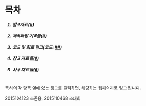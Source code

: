 <h1>목차</h1>

<h5>
<ol>
 <li>발표자료(<a href="./resources/html/발표.md">#</a>)</li><br/>
 <li>제작과정 기록들(<a href="./resources/html/제작과정.md">#</a>)</li><br/>
 <li>코드 및 회로 링크(코드: <a href="./resources/code/arduino1/Record_and_Play.ino">#</a><a href="./resources/code/arduino2/spectrum.ino">#</a>)</li><br/>
 <li>참고 자료들(<a href="./resources/html/참고자료.md">#</a>)</li><br/>
 <li>사용 재료들(<a href="./resources/html/사용재료들.md">#</a>)</li><br/>
</ol>
</h5>

<p>목차의 각 항목 옆에 있는 링크를 클릭하면, 해당하는 웹페이지로 링크 됩니다.</p>
<p>2015104123 조준용, 2015110468 조태희</p>
